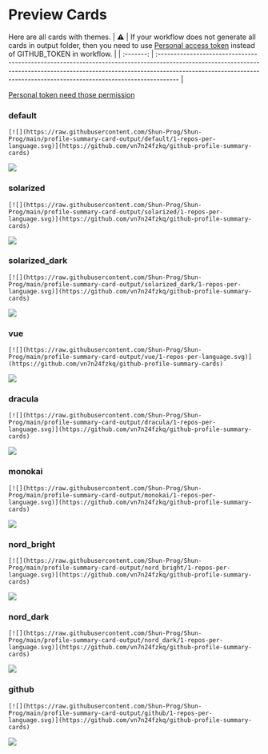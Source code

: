 
# Preview Cards

Here are all cards with themes.
| :warning: | If your workflow does not generate all cards in output folder, then you need to use [Personal access token](https://docs.github.com/en/actions/configuring-and-managing-workflows/creating-and-storing-encrypted-secrets) instead of GITHUB_TOKEN in workflow. |
| :-------: | :------------------------------------------------------------------------------------------------------------------------------------------------------------------------------------------------------------------------------------------------ |

[Personal token need those permission](https://github.com/vn7n24fzkq/github-profile-summary-cards/wiki/Personal-access-token-permissions)


### default


```
[![](https://raw.githubusercontent.com/Shun-Prog/Shun-Prog/main/profile-summary-card-output/default/1-repos-per-language.svg)](https://github.com/vn7n24fzkq/github-profile-summary-cards)
```
![](https://raw.githubusercontent.com/Shun-Prog/Shun-Prog/main/profile-summary-card-output/default/1-repos-per-language.svg)


### solarized


```
[![](https://raw.githubusercontent.com/Shun-Prog/Shun-Prog/main/profile-summary-card-output/solarized/1-repos-per-language.svg)](https://github.com/vn7n24fzkq/github-profile-summary-cards)
```
![](https://raw.githubusercontent.com/Shun-Prog/Shun-Prog/main/profile-summary-card-output/solarized/1-repos-per-language.svg)


### solarized_dark


```
[![](https://raw.githubusercontent.com/Shun-Prog/Shun-Prog/main/profile-summary-card-output/solarized_dark/1-repos-per-language.svg)](https://github.com/vn7n24fzkq/github-profile-summary-cards)
```
![](https://raw.githubusercontent.com/Shun-Prog/Shun-Prog/main/profile-summary-card-output/solarized_dark/1-repos-per-language.svg)


### vue


```
[![](https://raw.githubusercontent.com/Shun-Prog/Shun-Prog/main/profile-summary-card-output/vue/1-repos-per-language.svg)](https://github.com/vn7n24fzkq/github-profile-summary-cards)
```
![](https://raw.githubusercontent.com/Shun-Prog/Shun-Prog/main/profile-summary-card-output/vue/1-repos-per-language.svg)


### dracula


```
[![](https://raw.githubusercontent.com/Shun-Prog/Shun-Prog/main/profile-summary-card-output/dracula/1-repos-per-language.svg)](https://github.com/vn7n24fzkq/github-profile-summary-cards)
```
![](https://raw.githubusercontent.com/Shun-Prog/Shun-Prog/main/profile-summary-card-output/dracula/1-repos-per-language.svg)


### monokai


```
[![](https://raw.githubusercontent.com/Shun-Prog/Shun-Prog/main/profile-summary-card-output/monokai/1-repos-per-language.svg)](https://github.com/vn7n24fzkq/github-profile-summary-cards)
```
![](https://raw.githubusercontent.com/Shun-Prog/Shun-Prog/main/profile-summary-card-output/monokai/1-repos-per-language.svg)


### nord_bright


```
[![](https://raw.githubusercontent.com/Shun-Prog/Shun-Prog/main/profile-summary-card-output/nord_bright/1-repos-per-language.svg)](https://github.com/vn7n24fzkq/github-profile-summary-cards)
```
![](https://raw.githubusercontent.com/Shun-Prog/Shun-Prog/main/profile-summary-card-output/nord_bright/1-repos-per-language.svg)


### nord_dark


```
[![](https://raw.githubusercontent.com/Shun-Prog/Shun-Prog/main/profile-summary-card-output/nord_dark/1-repos-per-language.svg)](https://github.com/vn7n24fzkq/github-profile-summary-cards)
```
![](https://raw.githubusercontent.com/Shun-Prog/Shun-Prog/main/profile-summary-card-output/nord_dark/1-repos-per-language.svg)


### github


```
[![](https://raw.githubusercontent.com/Shun-Prog/Shun-Prog/main/profile-summary-card-output/github/1-repos-per-language.svg)](https://github.com/vn7n24fzkq/github-profile-summary-cards)
```
![](https://raw.githubusercontent.com/Shun-Prog/Shun-Prog/main/profile-summary-card-output/github/1-repos-per-language.svg)

